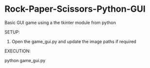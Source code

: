 # Rock-Paper-Scissors-Python-GUI
Basic GUI game using a the tkinter module from python

SETUP:

1. Open the game_gui.py and update the image paths if required

EXECUTION:

python game_gui.py
